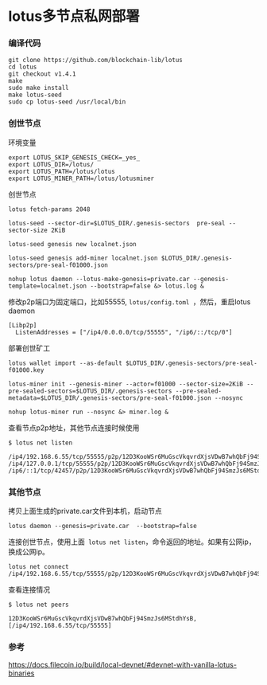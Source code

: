 
# lotus多节点私网部署

### 编译代码
```
git clone https://github.com/blockchain-lib/lotus
cd lotus 
git checkout v1.4.1
make 
sudo make install
make lotus-seed
sudo cp lotus-seed /usr/local/bin
```

### 创世节点

环境变量
```
export LOTUS_SKIP_GENESIS_CHECK=_yes_
export LOTUS_DIR=/lotus/
export LOTUS_PATH=/lotus/lotus
export LOTUS_MINER_PATH=/lotus/lotusminer
```

创世节点
```
lotus fetch-params 2048

lotus-seed --sector-dir=$LOTUS_DIR/.genesis-sectors  pre-seal --sector-size 2KiB

lotus-seed genesis new localnet.json

lotus-seed genesis add-miner localnet.json $LOTUS_DIR/.genesis-sectors/pre-seal-f01000.json

nohup lotus daemon --lotus-make-genesis=private.car --genesis-template=localnet.json --bootstrap=false &> lotus.log &
```

修改p2p端口为固定端口，比如55555, `lotus/config.toml `，然后，重启lotus daemon
```
[Libp2p]
  ListenAddresses = ["/ip4/0.0.0.0/tcp/55555", "/ip6/::/tcp/0"]
```

部署创世矿工
```
lotus wallet import --as-default $LOTUS_DIR/.genesis-sectors/pre-seal-f01000.key

lotus-miner init --genesis-miner --actor=f01000 --sector-size=2KiB --pre-sealed-sectors=$LOTUS_DIR/.genesis-sectors --pre-sealed-metadata=$LOTUS_DIR/.genesis-sectors/pre-seal-f01000.json --nosync

nohup lotus-miner run --nosync &> miner.log &
```

查看节点p2p地址，其他节点连接时候使用
```
$ lotus net listen

/ip4/192.168.6.55/tcp/55555/p2p/12D3KooWSr6MuGscVkqvrdXjsVDwB7whQbFj94SmzJs6MStdhYsB
/ip4/127.0.0.1/tcp/55555/p2p/12D3KooWSr6MuGscVkqvrdXjsVDwB7whQbFj94SmzJs6MStdhYsB
/ip6/::1/tcp/42457/p2p/12D3KooWSr6MuGscVkqvrdXjsVDwB7whQbFj94SmzJs6MStdhYsB
```

### 其他节点

拷贝上面生成的private.car文件到本机，启动节点
```
lotus daemon --genesis=private.car  --bootstrap=false
```

连接创世节点，使用上面` lotus net listen`，命令返回的地址。如果有公网ip，换成公网ip。
```
lotus net connect /ip4/192.168.6.55/tcp/55555/p2p/12D3KooWSr6MuGscVkqvrdXjsVDwB7whQbFj94SmzJs6MStdhYsB
```
查看连接情况
```
$ lotus net peers

12D3KooWSr6MuGscVkqvrdXjsVDwB7whQbFj94SmzJs6MStdhYsB, [/ip4/192.168.6.55/tcp/55555]

```

### 参考 
https://docs.filecoin.io/build/local-devnet/#devnet-with-vanilla-lotus-binaries

